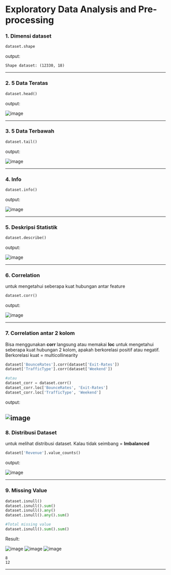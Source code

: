 # Exploratory Data Analysis and Pre-processing

### 1. Dimensi dataset
```python
dataset.shape
```
output:
```
Shape dataset: (12330, 18)
```
---
### 2. 5 Data Teratas
```python
dataset.head()
```
output:

![image](https://user-images.githubusercontent.com/49611937/117600168-a441d580-b175-11eb-941b-12f8af0f43de.png)

---
### 3. 5 Data Terbawah
```python
dataset.tail()
```
output:

![image](https://user-images.githubusercontent.com/49611937/117600548-54174300-b176-11eb-94aa-97ed87607062.png)

---
### 4. Info
```python
dataset.info()
```
output:

![image](https://user-images.githubusercontent.com/49611937/117600758-c556f600-b176-11eb-914e-70b05981fc7c.png)

---
### 5. Deskripsi Statistik
```python
dataset.describe()
```
output:

![image](https://user-images.githubusercontent.com/49611937/117600805-e15a9780-b176-11eb-884d-b30c805667a3.png)

---
### 6. Correlation
untuk mengetahui seberapa kuat hubungan antar feature
```python
dataset.corr()
```
output:

![image](https://user-images.githubusercontent.com/49611937/117604814-89289300-b180-11eb-94cb-946d1ddaad78.png)

---
### 7. Correlation antar 2 kolom
Bisa menggunakan **corr** langsung atau memakai **loc**
untuk mengetahui seberapa kuat hubungan 2 kolom, apakah berkorelasi positif atau negatif. Berkorelasi kuat = multicollinearity
```python
dataset['BounceRates'].corr(dataset['Exit-Rates'])
dataset['TrafficType'].corr(dataset['Weekend'])

#atau
dataset_corr = dataset.corr()
dataset_corr.loc['BounceRates', 'Exit-Rates']
dataset_corr.loc['TrafficType', 'Weekend']
```
output:

![image](https://user-images.githubusercontent.com/49611937/117605523-19b3a300-b182-11eb-82ad-634ec971b946.png)
---
### 8. Distribusi Dataset
untuk melihat distribusi dataset. Kalau tidak seimbang = **Imbalanced**
```python
dataset['Revenue'].value_counts()
```
output:

![image](https://user-images.githubusercontent.com/49611937/117605422-d6593480-b181-11eb-89e5-8b6433f549a4.png)

---
### 9. Missing Value
```python
dataset.isnull()
dataset.isnull().sum()
dataset.isnull().any()
dataset.isnull().any().sum()

#Total missing value
dataset.isnull().sum().sum()
```
Result:

![image](https://user-images.githubusercontent.com/49611937/117626829-bafe2180-b1a1-11eb-988a-8de19e9344dc.png)
![image](https://user-images.githubusercontent.com/49611937/117627069-fe589000-b1a1-11eb-864e-a6a2c7aecb32.png)
![image](https://user-images.githubusercontent.com/49611937/117621973-555b6680-b19c-11eb-8de6-9564d0211136.png)
```
8
12
```

---

